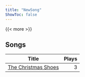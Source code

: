 ```yaml
---
title: "NewSong"
ShowToc: false
---
```


{{< more >}}

## Songs
Title | Plays 
----- | -----: 
[The Christmas Shoes](/songs/the-christmas-shoes) | 3

